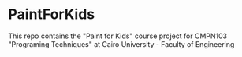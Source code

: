 # PaintForKids
This repo contains the "Paint for Kids" course project for CMPN103 "Programing Techniques" at Cairo University - Faculty of Engineering
